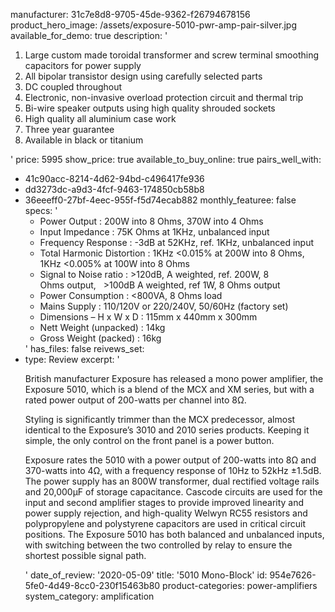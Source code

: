 manufacturer: 31c7e8d8-9705-45de-9362-f26794678156
product_hero_image: /assets/exposure-5010-pwr-amp-pair-silver.jpg
available_for_demo: true
description: '<ol><li>Large custom made toroidal transformer and screw terminal&nbsp;smoothing capacitors for power supply</li><li>All bipolar transistor design using carefully selected parts</li><li>DC coupled throughout</li><li>Electronic, non-invasive overload protection circuit and thermal trip</li><li>Bi-wire speaker outputs using high quality shrouded sockets</li><li>High quality all aluminium case work</li><li>Three year guarantee</li><li>Available in black or titanium</li></ol>'
price: 5995
show_price: true
available_to_buy_online: true
pairs_well_with:
  - 41c90acc-8214-4d62-94bd-c496417fe936
  - dd3273dc-a9d3-4fcf-9463-174850cb58b8
  - 36eeeff0-27bf-4eec-955f-f5d74ecab882
monthly_featuree: false
specs: '<ul><li>Power Output : 200W into 8 Ohms, 370W into 4 Ohms</li><li>Input Impedance : 75K Ohms at 1KHz, unbalanced input</li><li>Frequency Response : -3dB at 52KHz, ref. 1KHz, unbalanced input</li><li>Total Harmonic Distortion : 1KHz &lt;0.015% at&nbsp;200W into 8 Ohms, 1KHz &lt;0.005% at 100W into 8 Ohms</li><li>Signal to Noise ratio : &gt;120dB, A weighted, ref.&nbsp;200W, 8 Ohms&nbsp;output,&nbsp;&nbsp; &gt;100dB A weighted, ref 1W, 8 Ohms output</li><li>Power Consumption : &lt;800VA, 8 Ohms load</li><li>Mains Supply : 110/120V or 220/240V, 50/60Hz (factory set)</li><li>Dimensions – H x W x D : 115mm x 440mm x 300mm</li><li>Nett Weight (unpacked) : 14kg</li><li>Gross Weight (packed) : 16kg</li></ul>'
has_files: false
reivews_set:
  -
    type: Review
    excerpt: '<p>British manufacturer Exposure has released a mono power amplifier, the Exposure 5010, which is a blend of the MCX and XM series, but with a rated power output of 200-watts per channel into 8Ω.</p><p>Styling is significantly trimmer than the MCX predecessor, almost identical to the Exposure’s 3010 and 2010 series products. Keeping it simple, the only control on the front panel is a power button.</p><p>Exposure rates the 5010 with a power output of 200-watts into 8Ω and 370-watts into 4Ω, with a frequency response of 10Hz to 52kHz ±1.5dB. The power supply has an 800W transformer, dual rectified voltage rails and 20,000µF of storage capacitance. Cascode circuits are used for the input and second amplifier stages to provide improved linearity and power supply rejection, and high-quality Welwyn RC55 resistors and polypropylene and polystyrene capacitors are used in critical circuit positions. The Exposure 5010 has both balanced and unbalanced inputs, with switching between the two controlled by relay to ensure the shortest possible signal path.</p>'
    date_of_review: '2020-05-09'
title: '5010 Mono-Block'
id: 954e7626-5fe0-4d49-8cc0-230f15463b80
product-categories: power-amplifiers
system_category: amplification
